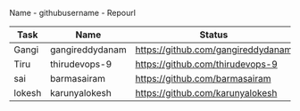 Name - githubusername - Repourl 

| Task | Name | Status
|------|-------|---------|
|Gangi | gangireddydanam| https://github.com/gangireddydanam
| Tiru  | thirudevops-9 | https://github.com/thirudevops-9              | 
| sai   | barmasairam   | https://github.com/barmasairam 
|lokesh |karunyalokesh  | https://github.com/karunyalokesh